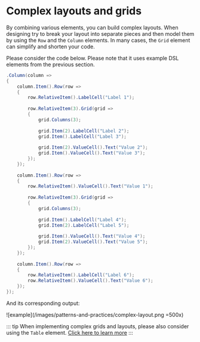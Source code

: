 # Complex layouts and grids

By combining various elements, you can build complex layouts. When designing try to break your layout into separate pieces and then model them by using the `Row` and the `Column` elements. In many cases, the `Grid` element can simplify and shorten your code.

Please consider the code below. Please note that it uses example DSL elements from the previous section.

```csharp
.Column(column =>
{
    column.Item().Row(row =>
    {
        row.RelativeItem().LabelCell("Label 1");
        
        row.RelativeItem(3).Grid(grid =>
        {
            grid.Columns(3);
            
            grid.Item(2).LabelCell("Label 2");
            grid.Item().LabelCell("Label 3");
            
            grid.Item(2).ValueCell().Text("Value 2");
            grid.Item().ValueCell().Text("Value 3");
        });
    });
    
    column.Item().Row(row =>
    {
        row.RelativeItem().ValueCell().Text("Value 1");
        
        row.RelativeItem(3).Grid(grid =>
        {
            grid.Columns(3);
            
            grid.Item().LabelCell("Label 4");
            grid.Item(2).LabelCell("Label 5");
            
            grid.Item().ValueCell().Text("Value 4");
            grid.Item(2).ValueCell().Text("Value 5");
        });
    });
    
    column.Item().Row(row =>
    {
        row.RelativeItem().LabelCell("Label 6");
        row.RelativeItem().ValueCell().Text("Value 6");
    });
});
```

And its corresponding output:

![example](/images/patterns-and-practices/complex-layout.png =500x)

::: tip
When implementing complex grids and layouts, please also consider using the `Table` element. [Click here to learn more](/api-reference/table)
:::